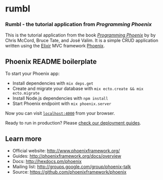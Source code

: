 # rumbl
### Rumbl - the tutorial application from _Programming Phoenix_

This is the tutorial application from the book _[Programming Phoenix](https://pragprog.com/book/phoenix/programming-phoenix)_ by by Chris McCord, Bruce Tate, and José Valim. It is a simple CRUD application written using the [Elixir](http://elixir-lang.org/) MVC framework [Phoenix](http://www.phoenixframework.org/).

## Phoenix README boilerplate

To start your Phoenix app:

  * Install dependencies with `mix deps.get`
  * Create and migrate your database with `mix ecto.create && mix ecto.migrate`
  * Install Node.js dependencies with `npm install`
  * Start Phoenix endpoint with `mix phoenix.server`

Now you can visit [`localhost:4000`](http://localhost:4000) from your browser.

Ready to run in production? Please [check our deployment guides](http://www.phoenixframework.org/docs/deployment).

## Learn more

  * Official website: http://www.phoenixframework.org/
  * Guides: http://phoenixframework.org/docs/overview
  * Docs: http://hexdocs.pm/phoenix
  * Mailing list: http://groups.google.com/group/phoenix-talk
  * Source: https://github.com/phoenixframework/phoenix

